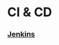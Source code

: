 # CI & CD

### [Jenkins](https://github.com/bhaveshtandel17/iOS-A-to-Z/tree/master/CI_%26_CD/Jenkins)
